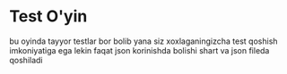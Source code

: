 # Test O'yin
bu oyinda tayyor testlar bor bolib yana siz xoxlaganingizcha test qoshish imkoniyatiga ega lekin  faqat json korinishda bolishi shart va json fileda qoshiladi
